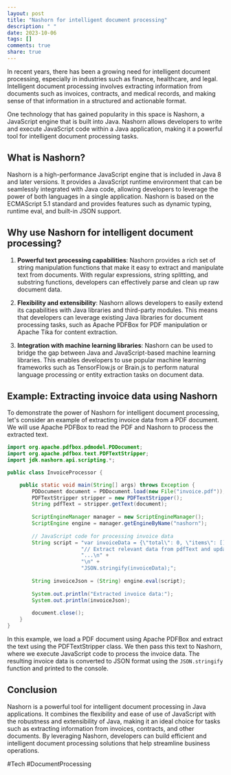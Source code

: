 ```yaml
---
layout: post
title: "Nashorn for intelligent document processing"
description: " "
date: 2023-10-06
tags: []
comments: true
share: true
---
```


In recent years, there has been a growing need for intelligent document processing, especially in industries such as finance, healthcare, and legal. Intelligent document processing involves extracting information from documents such as invoices, contracts, and medical records, and making sense of that information in a structured and actionable format. 

One technology that has gained popularity in this space is Nashorn, a JavaScript engine that is built into Java. Nashorn allows developers to write and execute JavaScript code within a Java application, making it a powerful tool for intelligent document processing tasks.

## What is Nashorn?

Nashorn is a high-performance JavaScript engine that is included in Java 8 and later versions. It provides a JavaScript runtime environment that can be seamlessly integrated with Java code, allowing developers to leverage the power of both languages in a single application. Nashorn is based on the ECMAScript 5.1 standard and provides features such as dynamic typing, runtime eval, and built-in JSON support.

## Why use Nashorn for intelligent document processing?

1. **Powerful text processing capabilities**: Nashorn provides a rich set of string manipulation functions that make it easy to extract and manipulate text from documents. With regular expressions, string splitting, and substring functions, developers can effectively parse and clean up raw document data.

2. **Flexibility and extensibility**: Nashorn allows developers to easily extend its capabilities with Java libraries and third-party modules. This means that developers can leverage existing Java libraries for document processing tasks, such as Apache PDFBox for PDF manipulation or Apache Tika for content extraction.

3. **Integration with machine learning libraries**: Nashorn can be used to bridge the gap between Java and JavaScript-based machine learning libraries. This enables developers to use popular machine learning frameworks such as TensorFlow.js or Brain.js to perform natural language processing or entity extraction tasks on document data.

## Example: Extracting invoice data using Nashorn

To demonstrate the power of Nashorn for intelligent document processing, let's consider an example of extracting invoice data from a PDF document. We will use Apache PDFBox to read the PDF and Nashorn to process the extracted text.

```java
import org.apache.pdfbox.pdmodel.PDDocument;
import org.apache.pdfbox.text.PDFTextStripper;
import jdk.nashorn.api.scripting.*;

public class InvoiceProcessor {

    public static void main(String[] args) throws Exception {
        PDDocument document = PDDocument.load(new File("invoice.pdf"));
        PDFTextStripper stripper = new PDFTextStripper();
        String pdfText = stripper.getText(document);
        
        ScriptEngineManager manager = new ScriptEngineManager();
        ScriptEngine engine = manager.getEngineByName("nashorn");
        
        // JavaScript code for processing invoice data
        String script = "var invoiceData = {\"total\": 0, \"items\": []};\n" +
                        "// Extract relevant data from pdfText and update invoiceData\n" +
                        "...\n" +
                        "\n" +
                        "JSON.stringify(invoiceData);";
        
        String invoiceJson = (String) engine.eval(script);
        
        System.out.println("Extracted invoice data:");
        System.out.println(invoiceJson);
        
        document.close();
    }
}
```

In this example, we load a PDF document using Apache PDFBox and extract the text using the PDFTextStripper class. We then pass this text to Nashorn, where we execute JavaScript code to process the invoice data. The resulting invoice data is converted to JSON format using the `JSON.stringify` function and printed to the console.

## Conclusion

Nashorn is a powerful tool for intelligent document processing in Java applications. It combines the flexibility and ease of use of JavaScript with the robustness and extensibility of Java, making it an ideal choice for tasks such as extracting information from invoices, contracts, and other documents. By leveraging Nashorn, developers can build efficient and intelligent document processing solutions that help streamline business operations.

#Tech #DocumentProcessing